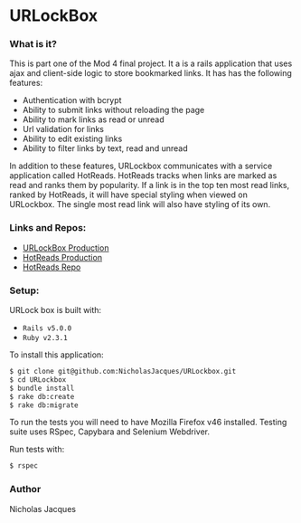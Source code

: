 # URLockBox

### What is it?

This is part one of the Mod 4 final project. It a is a rails application that uses ajax and client-side logic to store bookmarked links. It has has the following features:

* Authentication with bcrypt
* Ability to submit links without reloading the page
* Ability to mark links as read or unread
* Url validation for links
* Ability to edit existing links
* Ability to filter links by text, read and unread

In addition to these features, URLockbox communicates with a service application called HotReads. HotReads tracks when links are marked as read and ranks them by popularity. If a link is in the top ten most read links, ranked by HotReads, it will have special styling when viewed on URLockbox. The single most read link will also have styling of its own.

### Links and Repos:

* [URLockBox Production](https://secret-ocean-16532.herokuapp.com)
* [HotReads Production](https://ndj-hot-reads.herokuapp.com/)
* [HotReads Repo](https://github.com/NicholasJacques/hot_reads)

### Setup:

URLock box is built with:

* `Rails v5.0.0`
* `Ruby v2.3.1`

To install this application:

```bash
$ git clone git@github.com:NicholasJacques/URLockbox.git
$ cd URLockbox
$ bundle install
$ rake db:create
$ rake db:migrate
```

To run the tests you will need to have Mozilla Firefox v46 installed.
Testing suite uses RSpec, Capybara and Selenium Webdriver.

Run tests with:
```bash
$ rspec
```

### Author
Nicholas Jacques